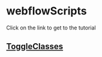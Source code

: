 # webflowScripts

Click on the link to get to the tutorial

## [ToggleClasses](toggleClasses/README.md)


